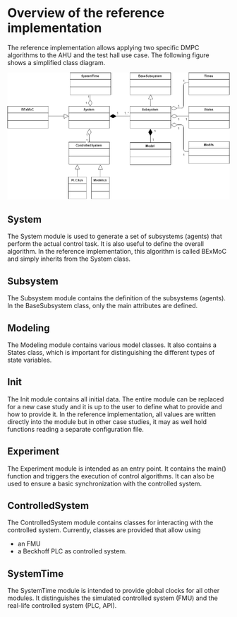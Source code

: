 # Overview of the reference implementation

The reference implementation allows applying two specific DMPC algorithms to the AHU and the test hall use case. 
The following figure shows a simplified class diagram. 

![Classdiagram](classdiagram_v2.png)

## System
The System module is used to generate a set of subsystems (agents) that perform the actual control task. It is also useful to define the overall algorithm. In the reference implementation, this algorithm is called BExMoC and simply inherits from the System class. 

## Subsystem
The Subsystem module contains the definition of the subsystems (agents). In the BaseSubsystem class, only the main attributes are defined. 

## Modeling
The Modeling module contains various model classes. It also contains a States class, which is important for distinguishing the different types of state variables. 

## Init
The Init module contains all initial data. The entire module can be replaced for a new case study and it is up to the user to define what to provide and how to provide it. In the reference implementation, all values are written directly into the module but in other case studies, it may as well hold functions reading a separate configuration file. 

## Experiment
The Experiment module is intended as an entry point. It contains the main() function and triggers the execution of control algorithms. It can also be used to ensure a basic synchronization with the controlled system. 

## ControlledSystem
The ControlledSystem module contains classes for interacting with the controlled system. Currently, classes are provided that allow using 
- an FMU
- a Beckhoff PLC
as controlled system. 

## SystemTime
The SystemTime module is intended to provide global clocks for all other modules. It distinguishes the simulated controlled system (FMU) and the real-life controlled system (PLC, API). 